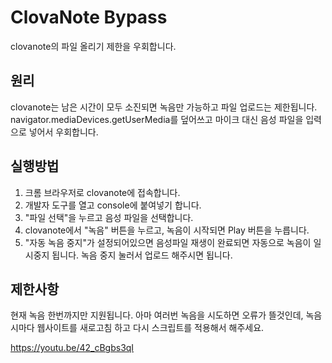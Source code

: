 # ClovaNote Bypass
clovanote의 파일 올리기 제한을 우회합니다.

## 원리
clovanote는 남은 시간이 모두 소진되면 녹음만 가능하고 파일 업로드는 제한됩니다. navigator.mediaDevices.getUserMedia를 덮어쓰고 마이크 대신 음성 파일을 입력으로 넣어서 우회합니다.

## 실행방법
1. 크롬 브라우저로 clovanote에 접속합니다.
2. 개발자 도구를 열고 console에 붙여넣기 합니다.
3. "파일 선택"을 누르고 음성 파일을 선택합니다.
4. clovanote에서 "녹음" 버튼을 누르고, 녹음이 시작되면 Play 버튼을 누릅니다.
5. "자동 녹음 중지"가 설정되어있으면 음성파일 재생이 완료되면 자동으로 녹음이 일시중지 됩니다. 녹음 중지 눌러서 업로드 해주시면 됩니다.

## 제한사항
현재 녹음 한번까지만 지원됩니다. 아마 여러번 녹음을 시도하면 오류가 뜰것인데, 녹음시마다 웹사이트를 새로고침 하고 다시 스크립트를 적용해서 해주세요.

https://youtu.be/42_cBgbs3qI
